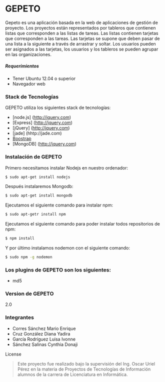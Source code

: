 # GEPETO
Gepeto es una aplicación basada en la web de aplicaciones de gestión de proyecto. Los proyectos están representados por tableros que contienen listas que corresponden a las listas de tareas. Las listas contienen tarjetas que corresponden a las tareas. Las tarjetas se supone que deben pasar de una lista a la siguiente a través de arrastrar y soltar. Los usuarios pueden ser asignados a las tarjetas, los usuarios y los tableros se pueden agrupar en las organizaciones.
##### Requerimientos
  - Tener Ubuntu 12.04 o superior
  - Navegador web
### Stack de Tecnologías
GEPETO utiliza los siguientes stack de tecnologías:
* [node.js] (http://jquery.com)
* [Express] (http://jquery.com)
* [jQuery] (http://jquery.com)
* [jade] (hhtp://jade.com) 
* [Boostrap](http://bootstrap.org)
* [MongoDB] (http://jquery.com)
### Instalación de GEPETO

Primero necesitamos instalar Nodejs en nuestro ordenador:
```sh
$ sudo apt-get install nodejs
```
Después instalaremos Mongodb:
```sh
$ sudo apt-get install mongodb
```
Ejecutamos el siguiente comando para instalar npm:
```sh
$ sudo apt-getr install npm
```
Ejecutamos el siguiente comando para poder instalar todos repositorios de npm:
```sh
$ npm install 
```
Y por último instalamos nodemon con el siguiente comando:
```sh
$ sudo npm -g nodemon
```
### Los plugins de GEPETO son los siguientes: 
* md5
### Version de GEPETO
2.0
### Integrantes
 - Corres Sánchez Mario Enrique
 - Cruz González Diana Yadira
 - García Rodríguez Luisa Ivonne
 - Sánchez Salinas Cynthia Donaji

License
> Este proyecto fue realizado bajo la supervisión
> del Ing. Oscar Uriel Pérez en la materia de 
> Proyectos de Tecnologías de Información
> alumnos de la carrera de Licenciatura en
> Informática.


